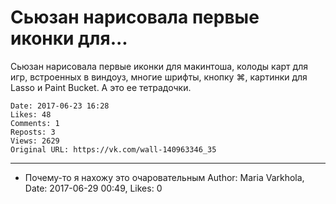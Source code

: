 # Сьюзан нарисовала первые иконки для...

Сьюзан нарисовала первые иконки для макинтоша, колоды карт для игр, встроенных в виндоуз, многие шрифты, кнопку ⌘, картинки для Lasso и Paint Bucket. А это ее тетрадочки.

    Date: 2017-06-23 16:28
    Likes: 48
    Comments: 1
    Reposts: 3
    Views: 2629
    Original URL: https://vk.com/wall-140963346_35



--------------------

  * Почему-то я нахожу это очаровательным
    Author: Maria Varkhola, Date: 2017-06-29 00:49, Likes: 0

